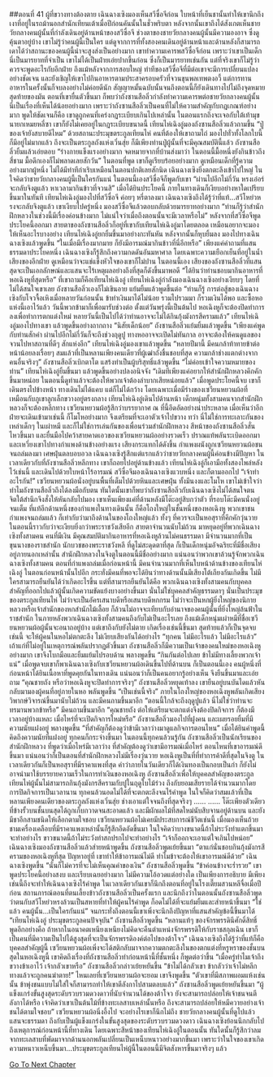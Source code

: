 ##ตอนที่ 41 ผู้ที่ขวางทางต้องตาย
เฉินฉางเซิงมองเห็นสวีซื่อจีก่อน ใบหน้าที่เย็นชานั้นทำให้เขานึกถึงเงาที่อยู่ในรถม้านอกสำนักเทียนเต้าเมื่อปีก่อนคันนั้นในชั่วพริบตา หลังจากนั้นเขาถึงได้สังเกตเห็นชายวัยกลางคนผู้นั้นที่กำลังเดินอยู่ด้านหน้าของสวีซื่อจี ช่วงตาของชายวัยกลางคนผู้นั้นมีความองอาจ ซึ่งดูคุ้นตาอยู่บ้าง เขาไม่รู้ว่าคนผู้นี้เป็นใคร แต่ดูจากการที่ทั้งสองคนเดินอยู่ด้านหน้าและด้านหลังก็สามารถเดาได้ว่าสถานะของคนผู้นี้น่าจะสูงส่งเป็นอย่างมาก
เขาทำความเคารพสวีซื่อจีก่อน เพราะว่าเขาเป็นเด็ก นี่เป็นมารยาทที่จำเป็น เขาไม่ได้เป็นฝ่ายเอ่ยปากขึ้นก่อน ซึ่งก็เป็นมารยาทเช่นกัน แต่ที่จริงเขาก็ไม่รู้ว่าควรจะพูดอะไรกับอีกฝ่าย ถึงแม้หลังจากการสอบใหญ่ ท่าทีของสวีซื่อจีที่มีต่อเขาจะมีการเปลี่ยนแปลงอย่างชัดเจน และยังเชิญให้เขาไปกินอาหารตามประสาครอบครัวที่จวนขุนพลเทพตงอวี้ แต่การทานอาหารในครั้งนั้นก็จบลงอย่างไม่ค่อยดีนัก
สัญญาหมั้นฉบับนั้นจนถึงตอนนี้ก็ยังเดินทางไปไม่ถึงจุดหมายสุดท้ายของมัน
ตอนที่เขายื่นตัวขึ้นมา ก็พบว่าถังซานสือลิ่วกำลังทำความเคารพต่อชายวัยกลางคนผู้นั้น นี่เป็นเรื่องที่เห็นได้น้อยอย่างมาก เพราะว่าถังซานสือลิ่วเป็นคนที่ไม่ให้ความสำคัญกับกฎเกณฑ์อย่างมาก พูดให้ชัดเจนก็คือ เขาดูถูกคนที่เคร่งกฎระเบียบเกินไปเหล่านั้น ในตอนแรกถึงจะเจอกับใต้เท้ามุขนายกเหมยหลี่ซา เขาก็ยังไม่เคยอยู่ในกฎระเบียบขนาดนี้
เทียนไห่เฉิงอู่มองถังซานสือลิ่วแล้วถามขึ้น “ปู่ของเจ้ายังสบายดีไหม”
ด้วยสถานะประมุขตระกูลเทียนไห่ คนที่ต้องให้เขาถามไถ่ มองไปทั่วทั้งโลกใบนี้ก็มีอยู่ไม่มากแล้ว ถึงจะเป็นตระกูลถังแห่งเวิ่นสุ่ย ก็มีเพียงท่านปู่ผู้นั้นที่จะมีคุณสมบัตินี้แล้ว
ถังซานสือลิ่วยิ้มแล้วเอ่ยตอบ “ร่างกายแข็งแรงอย่างมาก จดหมายจากที่บ้านส่งมาว่า ในตอนนี้มื้อหนึ่งยังกินข้าวถึงสี่ชาม มื้อดึกเองก็ไม่พลาดเลยสักวัน”
ในตอนที่พูด เขาก็ดูเรียบร้อยอย่างมาก ดูเหมือนเด็กที่รู้ความอย่างมากผู้หนึ่ง ไม่ได้มีท่าทีกำเริบเหมือนในตอนปกติเลยสักนิด
เฉินฉางเซิงยิ่งตกตะลึงเข้าไปใหญ่ ในใจคิดว่าชายวัยกลางคนผู้นี้เป็นใครกันแน่
ในตอนนี้เองสวีซื่อจีก็พูดกับเขา “ผ่านไปอีกไม่กี่วัน หรงเอ๋อร์จะกลับจิงตูแล้ว หาเวลามากินข้าวที่จวนสิ”
เมื่อได้ยินประโยคนี้ ภายในทางเดินก็เงียบอย่างหาใดเปรียบขึ้นมาในทันที
เทียนไห่เฉิงอู่มองไปที่สวีซื่อจี ค่อยๆ หรี่ตาลงมา
เฉินฉางเซิงถึงได้รู้ว่าที่แท้...สวีโหย่วหรงจะกลับจิงตูแล้ว เขาเงียบไปครู่หนึ่ง มองสวีซื่อจีแล้วตอบกลับด้วยมารยาทอย่างมาก “ท่านก็รู้ว่าสำนักฝึกหลวงในช่วงนี้มีเรื่องค่อนข้างมาก ไม่แน่ใจว่าเมื่อถึงตอนนั้นจะมีเวลาหรือไม่”
หลังจากที่สวีซื่อจีพูดประโยคนี้ออกมา สายตาของถังซานสือลิ่วก็อยู่ที่เขากับเทียนไห่เฉิงอู่มาโดยตลอด เหมือนอยากจะมองให้เห็นอะไรบางอย่าง
เทียนไห่เฉิงอู่ยกยิ้มขึ้นมาอย่างกะทันหัน หลังจากนั้นก็หุบยิ้มลง มองไปทางเฉินฉางเซิงแล้วพูดขึ้น “ในเมื่อมีเรื่องมากมาย ก็ยังมีอารมณ์มากินข้าวที่นี่อีกหรือ”
เพียงแค่คำถามที่แสนธรรมดาประโยคหนึ่ง เฉินฉางเซิงก็รู้สึกถึงความกดดันอันมหาศาล โดยเฉพาะความเยือกเย็นที่อยู่ในน้ำเสียงของอีกฝ่าย ดูเหมือนว่าจะแช่แข็งหัวใจของเขาก็ไม่ปาน
ในตอนนี้เอง เสียงของถังซานสือลิ่วที่แสนสุดจะเป็นเอกลักษณ์และแสนจะไร้เหตุผลอย่างถึงที่สุดก็ดังขึ้นมาพอดี “ได้ยินว่าท่านชอบมากินอาหารที่หอเฉิงหูที่สุดหรือ” ที่เขาถามก็คือเทียนไห่เฉิงอู่
เทียนไห่เฉิงอู่กำลังมองเฉินฉางเซิงอย่างเงียบๆ โดยที่ไม่ได้สนใจเขาเลย
ถังซานสือลิ่วเองก็ไม่เขินอาย แย้มยิ้มแล้วพูดขึ้นต่อ “ท่านก็รู้ การต่อสู้ของเฉินฉางเซิงกับโจวจื้อเหิงเมื่อหลายวันก่อนนั้น ข้าทำเงินมาได้ไม่น้อย รวมไปรวมมา ก็รวมเงินได้พอ และซื้อหอแห่งนี้เอาไว้แล้ว วันนี้พวกข้ามาก็เพื่อมารับช่วงต่อ ตั้งแต่วันพรุ่งนี้เป็นต้นไป หอเฉิงหูก็จะต้องปิดทำการลงเพื่อทำการตกแต่งใหม่ หลายวันนี้เป็นไปได้ว่าท่านอาจจะไม่ได้กินกุ้งมังกรสีครามแล้ว”
เทียนไห่เฉิงอู่มองไปทางเขา แล้วพูดขึ้นอย่างถากถาง “นิสัยเด็กน้อย”
ถังซานสือลิ่วแย้มยิ้มแล้วพูดขึ้น “เพียงแค่พูดกับท่านสักคำ ผ่านไปอีกไม่กี่วันก็จะถึงช่วงฤดูปู ทางหออาจจะเปิดไม่ทันกาล อาจจะต้องให้คนดูแลของจวนไปหาสถานที่ดีๆ สักแห่งอีก”
เทียนไห่เฉิงอู่มองเขาแล้วพูดขึ้น “หลายปีมานี้ มีคนกล้าท้าทายข้าต่อหน้าน้อยลงเรื่อยๆ สมแล้วที่เป็นหลานเพียงคนเดียวที่ผู้เฒ่าถังชื่นชอบที่สุด ความกล้าช่างแตกต่างจากคนอื่นจริงๆ”
ถังซานสือลิ่วเบิกตาโต แสร้งทำเป็นผู้บริสุทธิ์แล้วพูดขึ้น “ไม่ค่อยเข้าใจความหมายของท่าน”
เทียนไห่เฉิงอู่ยิ้มขึ้นมา แล้วพูดขึ้นอย่างปลงอนิจจัง “เดิมทีเพียงแค่อยากให้สำนักฝึกหลวงคึกคักขึ้นมาหน่อย ในตอนนี้ดูท่าแล้วจะต้องให้พวกเจ้าต้องลำบากเสียหน่อยแล้ว”
เมื่อพูดประโยคนี้จบ เขาก็เดินตรงไปข้างหน้า
ทางเดินไม่ได้แคบ แต่ก็ไม่ได้กว้าง โดยเฉพาะเมื่อมีร่างของเซวียนหยวนผ้อที่เหมือนกับภูเขาลูกเล็กขวางอยู่ตรงกลาง
เทียนไห่เฉิงอู่เดินไปด้านหน้า เด็กหนุ่มทั้งสามคนจากสำนักฝึกหลวงก็จะต้องหลีกทาง
เซวียนหยวนผ้อรู้สึกว่าบรรยากาศ ณ ที่นี้อึดอัดอย่างน่าประหลาด เมื่อเห็นว่าอีกฝ่ายจะเดินเข้ามาเช่นนี้ ก็โมโหอย่างมาก จึงเตรียมที่จะเอาตัวเจ้าไปขวาง
ทว่า นี่ไม่ใช่การทะเลาะกันของเหล่าเด็กๆ ในเผ่าหมี และก็ไม่ใช่การเล่นกันของเพื่อนร่วมสำนักฝึกหลวง
สีหน้าของถังซานสือลิ่วสั่นไหวขึ้นมา และยื่นมือไปคว้าสายคาดเอวของเซวียนหยวนผ้ออย่างรวดเร็ว ปราณแท้พลันระเบิดออกมา และเหวี่ยงเขาไปทางกำแพงด้านข้างอย่างแรง
เสียงกระแทกได้ดังขึ้น กำแพงผนังถูกเซวียนหยวนผ้อชนจนถล่มลงมา เศษฝุ่นตลบอบอวล
เฉินฉางเซิงรู้สึกแต่แรกแล้วว่าชายวัยกลางคนผู้นี้ค่อนข้างมีปัญหา ในเวลาเดียวกับที่ถังซานสือลิ่วหลีกทาง เขาก็ถอยไปอยู่ด้านข้างแล้ว
เทียนไห่เฉิงอู่ก็เอามือทั้งสองไพล่หลังไว้เช่นนี้ และเดินไปด้วยใบหน้าไร้อารมณ์
สวีซื่อจีมองเฉินฉางเซิงแวบหนึ่ง และก็ตามออกไป
“เจ้าทำอะไรกัน!” เซวียนหยวนผ้อนั่งอยู่บนพื้นที่เต็มไปด้วยหินและเศษฝุ่น ทั้งมึนงงและโมโห เขาไม่เข้าใจว่าทำไมถังซานสือลิ่วถึงได้ลงมือกับตน
ทันใดนั้นเขาก็พบว่าถังซานสือลิ่วกับเฉินฉางเซิงไม่ได้สนใจตน จิตใต้สำนึกจึงสั่งให้หันกลับไปมอง เขาเห็นเพียงแค่ที่ด้านหลังมีโต๊ะอยู่สิบกว่าตัว ที่รอบโต๊ะมีคนนั่งอยู่จนเต็ม
ที่แท้อีกด้านหนึ่งของกำแพงในทางเดินนั้น ก็คือโถงใหญ่ในชั้นหนึ่งของหอเฉิงหู
พวกเขาชนกำแพงจนถล่มแล้ว ก็เท่ากับว่ามาถึงด้านในของโถงใหญ่แล้ว
ทั้งๆ ที่ควรจะเป็นหอสุราที่คึกคักวุ่นวาย ในตอนนี้ราวกับว่าจะเงียบยิ่งกว่าพระราชวังเสียอีก
สายตาจำนวนนับไม่ถ้วน มาหยุดอยู่ที่พวกเฉินฉางเซิงทั้งสามคน
คนที่มีเงิน มีคุณสมบัติมากินอาหารที่หอเฉิงหูล้วนไม่คนธรรมดา มีจำนวนมากที่เป็นขุนนางของราชสำนัก นักบวชของพระราชวังหลี ที่ดูไม่สะดุดตาที่สุด ก็เป็นเด็กหนุ่มอัจฉริยะที่มีชื่อเสียงอยู่ภายนอกเหล่านั้น
สำนักฝึกหลวงในจิงตูในตอนนี้มีชื่ออย่างมาก แน่นอนว่าพวกเขาล้วนรู้จักพวกเฉินฉางเซิงทั้งสามคน ตอนที่กำแพงถล่มเมื่อก่อนหน้านี้ มีคนจำนวนมากที่เห็นใบหน้าด้านข้างของเทียนไห่เฉิงอู่ ในตอนก่อนหน้านั้นไปอีก กระทั่งมีคนที่พอจะได้ยินว่าทางด้านนั้นมีเสียงโต้เถียงกันเกิดขึ้น
ไม่มีใครสามารถยืนยันได้ว่าเกิดอะไรขึ้น แต่ที่สามารถยืนยันได้คือ พวกเฉินฉางเซิงทั้งสามคนกับบุคคลสำคัญที่ออกไปแล้วผู้นั้นเกิดความขัดแย้งบางอย่างขึ้นมา
นั่นไม่ใช่บุคคลสำคัญธรรมดาๆ นั่นเป็นประมุขของตระกูลเทียนไห่
ไม่ว่าจะเป็นอัครเสนาบดีหรือเสนาบดีหกกรม ไม่ว่าจะเป็นหกผู้ยิ่งใหญ่ของนิกายหลวงหรือเจ้าสำนักของหกสำนักไม้เลื้อย ก็ล้วนไม่อาจจะเทียบกับอำนาจของคนผู้นั้นที่ยิ่งใหญ่ล้นฟ้าในราชสำนัก
ในภายหลังพวกเฉินฉางเซิงทั้งสามคนถึงกับไม่เป็นอะไรเลย ถึงแม้เด็กหนุ่มเผ่าหมีที่ชื่อเซวียนหยวนผ้อผู้นั้นจะอนาถอยู่บ้าง แต่เขาถึงกับยังไม่ตาย
เกิดเรื่องเช่นนี้ขึ้นมา สุดท้ายแล้วก็เป็นจุดจบเช่นนี้ จะให้ผู้คนในหอไม่ตกตะลึง ไม่เงียบเสียงกันได้อย่างไร
“ทุกคน ไม่มีอะไรแล้ว ไม่มีอะไรแล้ว”
เถ้าแก่ที่ไม่อยู่ในเหตุการณ์พลันปรากฏตัวขึ้นมา ถังซานสือลิ่วก็มีความเป็นเจ้าของคนใหม่ของหอเฉิงหูอย่างมาก เขาจึงโบกมือและยิ้มแย้มไปรอบด้าน พลางพูดขึ้น “กินกันต่อไปเลย ข้าไม่มีทางเลี้ยงพวกเจ้าแน่”
เมื่อพูดจบเขาก็พาเฉินฉางเซิงกับเซวียนหยวนผ้อเดินขึ้นไปที่ด้านบน ก็เป็นตอนนี้เอง คนผู้หนึ่งที่ก่อนหน้าได้ยินเนื้อหาที่พูดคุยกันในทางเดิน แน่นอนว่าก็เป็นคนอยากรู้อย่างเห็น จึงยืนขึ้นมาและเอ่ยถาม “คุณชายถัง หรือว่าหอเฉิงหูจะปิดทำการจริงๆ”
ถังซานสือลิ่วหยุดเท้าลง เขายืนอยู่บนบันไดแล้วหันกลับมามองผู้คนที่อยู่ภายในหอ พลันพูดขึ้น “เป็นเช่นนี้จริง”
ภายในโถงใหญ่ของหอเฉิงหูพลันเกิดเสียงวิพากษ์วิจารณ์ขึ้นมานับไม่ถ้วน และมีคนถามขึ้นมาอีก “ตอนนี้ใกล้จะถึงฤดูปูแล้ว นี่ไม่ใช่ว่าท่านจะทรมานพวกข้าหรือ”
มีคนถามขึ้นมาอีก “คุณชายถัง ต่อให้เตรียมจะตกแต่งจึงต้องปิดกิจการ ก็ต้องมีเวลาอยู่บ้างแหละ เมื่อไหร่ที่จะเปิดกิจการใหม่หรือ”
ถังซานสือลิ่วมองไปที่ฝูงคน และเผยรอยยิ้มที่มีความนัยแฝงอยู่ พลางพูดขึ้น “ที่สำคัญก็ต้องดูว่าข้ามีเวลาว่างมาดูแลกิจการตอนไหน”
เมื่อได้ยินคำพูดนี้ คิดถึงความนัยที่แฝงอยู่ ทุกคนก็กระจ่างขึ้นมา
ในตอนนี้ทุกคนล้วนรู้กัน ถังซานสือลิ่วเป็นนักเรียนของสำนักฝึกหลวง ที่พูดว่าเมื่อไหร่มีเวลาว่าง ที่สำคัญต้องดูว่าเขามีอารมณ์เมื่อไหร่ ตอนไหนที่เขาอารมณ์ดีขึ้นมา แน่นอนว่าก็เป็นตอนที่สำนักฝึกหลวงไม่มีเรื่องวุ่นวาย
หอเฉิงหูเป็นที่ที่ทำการค้าดีที่สุดในจิงตู ในเวลาเดียวกันก็เป็นหอสุราที่มีราคาแพงที่สุด คำว่าภายในวันเดียวก็ได้เงินทองเป็นกอบเป็นกำ ก็ยังไม่อาจนำมาใช้บรรยายความเร็วในการทำเงินของหอเฉิงหู ถังซานสือลิ่วเพื่อให้บุคคลสำคัญของตระกูลเทียนไห่ผู้นั้นไม่สามารถกินกุ้งมังกรสีครามกับปูในฤดูใบไม้ร่วง ถึงกับยอมเสียรายได้จำนวนมากโดยการปิดกิจการเป็นเวลานาน ทุกคนล้วนอดไม่ได้ที่จะตกตะลึงจนไร้คำพูด ในใจก็คิดว่าสมแล้วที่เป็นหลานเพียงคนเดียวของตระกูลถังแห่งเวิ่นสุ่ย ช่างเอาแต่ใจจนถึงที่สุดจริงๆ
......
......
โต๊ะเพียงตัวเดียวที่ข้างรั้วบนชั้นบนสุดได้ถูกเก็บกวาดจนสะอาดแล้ว และมีผักผลไม้ที่สดใหม่นับสิบจานอยู่ด้านบน และยังมีชาอีกสามชนิดให้เลือกตามใจชอบ เซวียนหยวนผ้อไม่เคยมีประสบการณ์ชีวิตเช่นนี้ เมื่อมองเห็นถ้วยชามเครื่องเคลือบที่มีราคาแพงเหล่านั้นก็รู้สึกอึดอัดขึ้นมา ในใจคิดว่าบางขนาดนี้ถ้าไม่ระวังทำแตกขึ้นมาจะทำอย่างไร ขาวขนาดนี้ถ้าไม่ระวังทำสกปรกไปจะทำอย่างไร
“เจ้าก็ออกจะเอาแต่ใจเกินไปหน่อย” เฉินฉางเซิงมองถังซานสือลิ่วแล้วส่ายหน้าพูดขึ้น
ถังซานสือลิ่วพูดเย้ยขึ้นมา “ตาแก่นั่นชอบกินกุ้งมังกรสีครามของหอเฉิงหูที่สุด ปัญหาอยู่ที่ เขาทำให้ข้าอารมณ์ไม่ดี ทำไมข้าจะต้องให้เขาอารมณ์ดีด้วย”
เฉินฉางเซิงพูดขึ้น “นั่นก็ไม่ควรที่จะไม่เห็นคุณค่าของเงิน”
ถังซานสือลิ่วพูดขึ้น “ข้าค่อนข้างจะร่ำรวย”
เขาพูดประโยคนี้อย่างสงบ และเรียบเฉยอย่างมาก ไม่มีความโอ้อวดแต่อย่างใด เป็นเพียงการอธิบาย มีเพียงเช่นนี้ถึงจะทำให้เฉินฉางเซิงไร้คำพูด ในเวลาเดียวกันเขาก็นึกถึงตอนที่อยู่ในโรงเตี๊ยมสวนหลีจื่อเมื่อปีก่อน สถานการณ์ตอนที่ตนเลี้ยงข้าวถังซานสือลิ่วเป็นครั้งแรก และนึกถึงว่าในตอนนั้นถังซานสือลิ่วพูดว่าตนกับสวีโหย่วหรงล้วนเป็นสหายที่ทำให้ผู้คนไร้คำพูด ก็อดไม่ได้ที่จะแย้มยิ้มและส่ายหน้าขึ้นมา
“ใช่แล้ว คนผู้นั้น...เป็นใครกันแน่” จนกระทั่งถึงตอนนี้เขาเพิ่งจะนึกถึงปัญหาที่แสนสำคัญข้อนี้ขึ้นมาได้
“เทียนไห่เฉิงอู่ ประมุขตระกูลคนปัจจุบัน” ถังซานสือลิ่วพูดขึ้น “หลานแท้ๆ ของจักรพรรดินีศักดิ์สิทธิ์ พูดอีกอย่างคือ ถ้าหากในอนาคตเหนียงเหนียงไม่คิดจะคืนตำแหน่งจักรพรรดิให้กับราชสกุลเฉิน เขาก็เป็นคนที่มีความเป็นไปได้สูงสุดที่จะเป็นจักรพรรดิองค์ต่อไปของต้าโจว”
เฉินฉางเซิงถึงได้รู้ว่าที่แท้ก็คือบุคคลสำคัญผู้นี้
เซวียนหยวนผ้อเพิ่งจะได้สติกลับมาจากความตกตะลึงในของตกแต่งที่หรูหราของชั้นบนสุดในหอเฉิงหูนี้ เขาคิดถึงเรื่องที่ถังซานสือลิ่วทำก่อนหน้านี้ที่ชั้นหนึ่ง ก็พูดต่อว่าขึ้น “เมื่อครู่ทำไมเจ้าถึงขวางข้าเอาไว้ เจ้ากลัวเขาหรือ”
ถังซานสือลิ่วกล่าวเย้ยหยันขึ้น “ข้าไม่ได้กลัวเขา ข้ากลัวว่าเจ้าไม่หลีกทางแล้วจะถูกคนฆ่าตาย!”
ไหนเลยที่เซวียนหยวนผ้อจะยอม เขาจึงพูดขึ้น “ตัวเขาที่มีสภาพผอมแห้งเช่นนั้น ข้าพุ่งชนแบบไม่ใส่ใจก็สามารถทำให้เขาตีลังกาไปสามตลบแล้ว”
ถังซานสือลิ่วพูดเย้ยหยันขึ้นมา “ผู้แข็งแกร่งขั้นสูงสุดระดับรวบรวมดวงดาวที่นับจำนวนได้ของต้าโจว ยังจะสามารถปล่อยให้เจ้าชนจนตีลังกาได้หรือ เจ้าคิดว่าเขาเป็นต้นไม้ที่ข้างทะเลสาบเหล่านั้นหรือ ถึงจะสามารถปล่อยให้หมีควายอย่างเจ้าชนได้ตามใจชอบ”
เซวียนหยวนผ้อนิ่งอึ้งไป จะอย่างไรเขาก็นึกไม่ถึง ชายวัยกลางคนผู้นั้นที่ดูไปแล้วแสนจะธรรมดา ถึงกับเป็นผู้แข็งแกร่งในขั้นสูงสุดของระดับรวบรวมดวงดาว
เฉินฉางเซิงย้อนนึกกลับไปถึงเหตุการณ์ก่อนหน้านี้ที่ทางเดิน โดยเฉพาะสีหน้าของเทียนไห่เฉิงอู่ในตอนนั้น ทันใดนั้นก็รู้สึกว่าลมจากทะเลสาบที่พัดมาจากด้านนอกพลันเปลี่ยนเป็นเหน็บหนาวอย่างมากขึ้นมา เพราะว่าในใจของเขาเกิดความหนาวเหน็บขึ้นมา...ประมุขตระกูลเทียนไห่ผู้นี้ในตอนนี้มีจิตสังหารขึ้นมาจริงๆ แล้ว


[Go To Next Chapter]( ./473.md)